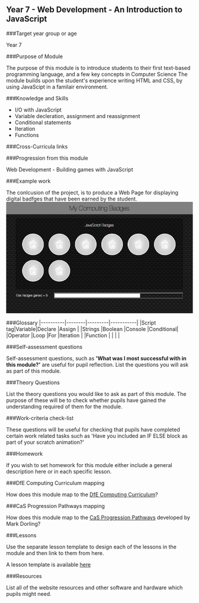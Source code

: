 ## Year 7 - Web Development - An Introduction to JavaScript

###Target year group or age

Year 7

###Purpose of Module

The purpose of this module is to introduce students to their first text-based programming language, and a few key concepts in Computer Science
The module builds upon the student's experience writing HTML and CSS, by using JavaScipt in a familair environment.

###Knowledge and Skills

* I/O with JavaScript
* Variable decleration, assignment and reassignment
* Conditional statements
* Iteration
* Functions

###Cross-Curricula links


###Progression from this module

Web Development - Building games with JavaScript

###Example work

The conlcusion of the project, is to produce a Web Page for displaying digital badfges that have been earned by the student.
![image](resources/Example.png)

###Glossary
|----------|--------|---------|-----------|
|Script tag|Variable|Declare  |Assign     |
|Strings   |Boolean |Console  |Conditional|
|Operator  |Loop    |For      |Iteration  |
|Function  |        |         |           |

###Self-assessment questions

Self-assessment questions, such as **'What was I most successful with in this module?'** are useful for pupil reflection.  List the questions you will ask as part of this module.

###Theory Questions

List the theory questions you would like to ask as part of this module.  The purpose of these will be to check whether pupils have gained the understanding required of them for the module.

###Work-criteria check-list

These questions will be useful for checking that pupils have completed certain work related tasks such as 'Have you included an IF ELSE block as part of your scratch animation?'

###Homework

If you wish to set homework for this module either include a general description here or in each specific lesson.

###DfE Computing Curriculum mapping

How does this module map to the [DfE Computing Curriculum](https://www.gov.uk/government/publications/national-curriculum-in-england-computing-programmes-of-study)?

###CaS Progression Pathways mapping

How does this module map to the [CaS Progression Pathways](http://community.computingatschool.org.uk/resources/1692) developed by Mark Dorling?

###Lessons

Use the separate lesson template to design each of the lessons in the module and then link to them from here.

A lesson template is available [here](https://github.com/sharland/ComputingModule/blob/master/lesson_template.md)

###Resources

List all of the website resources and other software and hardware which pupils might need.

